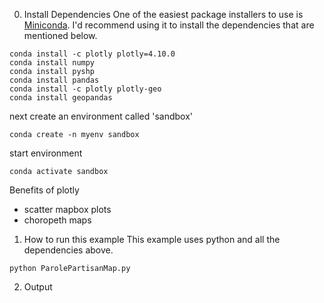 0. Install Dependencies
One of the easiest package installers to use is [Miniconda](https://docs.conda.io/en/latest/miniconda.html). I'd recommend using it
to install the dependencies that are mentioned below.
````
conda install -c plotly plotly=4.10.0
conda install numpy
conda install pyshp
conda install pandas
conda install -c plotly plotly-geo
conda install geopandas
````

next create an environment called 'sandbox'
```
conda create -n myenv sandbox
```

start environment
```
conda activate sandbox
```

Benefits of plotly
* scatter mapbox plots
* choropeth maps

1. How to run this example
This example uses python and all the dependencies above.

````
python ParolePartisanMap.py
````

2. Output

